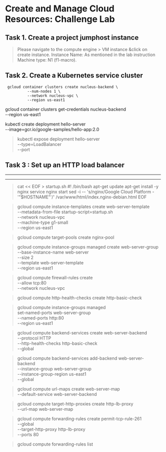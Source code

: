 # Create and Manage Cloud Resources: Challenge Lab

## Task 1. Create a project jumphost instance

> Please navigate to the compute engine > VM instance &click on create instance. Instance Name: As mentioned in the lab instruction Machine type: N1 (f1-macro).


## Task 2. Create a Kubernetes service cluster
```
 gcloud container clusters create nucleus-backend \
          --num-nodes 1 \
          --network nucleus-vpc \
          --region us-east1
```
 gcloud container clusters get-credentials nucleus-backend \
          --region us-east1

 kubectl create deployment hello-server \
          --image=gcr.io/google-samples/hello-app:2.0

> kubectl expose deployment hello-server \
          --type=LoadBalancer \
          --port <Use port given in the lab>


## Task 3 : Set up an HTTP load balancer
---
---

>   cat << EOF > startup.sh
    #! /bin/bash
    apt-get update
    apt-get install -y nginx
    service nginx start
    sed -i -- 's/nginx/Google Cloud Platform - '"\$HOSTNAME"'/' /var/www/html/index.nginx-debian.html
    EOF


> gcloud compute instance-templates create web-server-template \
       --metadata-from-file startup-script=startup.sh \
       --network nucleus-vpc \
       --machine-type g1-small \
       --region us-east1

> gcloud compute target-pools create nginx-pool

> gcloud compute instance-groups managed create web-server-group \
       --base-instance-name web-server \
       --size 2 \
       --template web-server-template \
       --region us-east1

> gcloud compute firewall-rules create <Copy FIREWALL_NAME given in the lab> \
       --allow tcp:80 \
       --network nucleus-vpc
    
> gcloud compute http-health-checks create http-basic-check

> gcloud compute instance-groups managed \
       set-named-ports web-server-group \
       --named-ports http:80 \
       --region us-east1

> gcloud compute backend-services create web-server-backend \
       --protocol HTTP \
       --http-health-checks http-basic-check \
       --global

> gcloud compute backend-services add-backend web-server-backend \
       --instance-group web-server-group \
       --instance-group-region us-east1 \
       --global

> gcloud compute url-maps create web-server-map \
       --default-service web-server-backend

> gcloud compute target-http-proxies create http-lb-proxy \
       --url-map web-server-map

> gcloud compute forwarding-rules create permit-tcp-rule-261 \
     --global \
     --target-http-proxy http-lb-proxy \
     --ports 80

> gcloud compute forwarding-rules list
